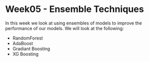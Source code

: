 # Week05 - Ensemble Techniques

In this week we look at using ensembles of models to improve the performance of our models. We will look at the following:

* RandomForest
* AdaBoost
* Gradiant Boosting
* XG Boosting
